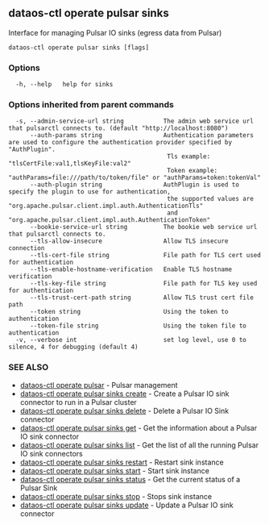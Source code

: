 ## dataos-ctl operate pulsar sinks

Interface for managing Pulsar IO sinks (egress data from Pulsar)

```
dataos-ctl operate pulsar sinks [flags]
```

### Options

```
  -h, --help   help for sinks
```

### Options inherited from parent commands

```
  -s, --admin-service-url string           The admin web service url that pulsarctl connects to. (default "http://localhost:8080")
      --auth-params string                 Authentication parameters are used to configure the authentication provider specified by "AuthPlugin".
                                            Tls example: "tlsCertFile:val1,tlsKeyFile:val2"
                                            Token example: "authParams=file:///path/to/token/file" or "authParams=token:tokenVal"
      --auth-plugin string                 AuthPlugin is used to specify the plugin to use for authentication,
                                            the supported values are "org.apache.pulsar.client.impl.auth.AuthenticationTls"
                                            and "org.apache.pulsar.client.impl.auth.AuthenticationToken"
      --bookie-service-url string          The bookie web service url that pulsarctl connects to.
      --tls-allow-insecure                 Allow TLS insecure connection
      --tls-cert-file string               File path for TLS cert used for authentication
      --tls-enable-hostname-verification   Enable TLS hostname verification
      --tls-key-file string                File path for TLS key used for authentication
      --tls-trust-cert-path string         Allow TLS trust cert file path
      --token string                       Using the token to authentication
      --token-file string                  Using the token file to authentication
  -v, --verbose int                        set log level, use 0 to silence, 4 for debugging (default 4)
```

### SEE ALSO

* [dataos-ctl operate pulsar](dataos-ctl_operate_pulsar.md)	 - Pulsar management
* [dataos-ctl operate pulsar sinks create](dataos-ctl_operate_pulsar_sinks_create.md)	 - Create a Pulsar IO sink connector to run in a Pulsar cluster
* [dataos-ctl operate pulsar sinks delete](dataos-ctl_operate_pulsar_sinks_delete.md)	 - Delete a Pulsar IO Sink connector
* [dataos-ctl operate pulsar sinks get](dataos-ctl_operate_pulsar_sinks_get.md)	 - Get the information about a Pulsar IO sink connector
* [dataos-ctl operate pulsar sinks list](dataos-ctl_operate_pulsar_sinks_list.md)	 - Get the list of all the running Pulsar IO sink connectors
* [dataos-ctl operate pulsar sinks restart](dataos-ctl_operate_pulsar_sinks_restart.md)	 - Restart sink instance
* [dataos-ctl operate pulsar sinks start](dataos-ctl_operate_pulsar_sinks_start.md)	 - Start sink instance
* [dataos-ctl operate pulsar sinks status](dataos-ctl_operate_pulsar_sinks_status.md)	 - Get the current status of a Pulsar Sink
* [dataos-ctl operate pulsar sinks stop](dataos-ctl_operate_pulsar_sinks_stop.md)	 - Stops sink instance
* [dataos-ctl operate pulsar sinks update](dataos-ctl_operate_pulsar_sinks_update.md)	 - Update a Pulsar IO sink connector

